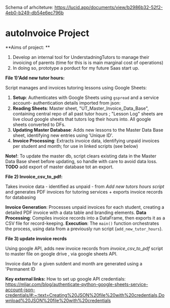 Schema of arhciteture: https://lucid.app/documents/view/b2986b32-52f2-4eb0-b249-db54e6ec796b

# autoInvoice Project

**Aims of project:
**
1) Develop an internal tool for UnderstadningTutors to manage their invoicing of parents (time for this is is main marginal cost of operations)
2) In doing so, prototype a porduct for my future Saas start up.

**File 1)'Add new tutor hours:**

Script manages and invoices tutoring lessons using Google Sheets:

1. **Setup**: Authenticates with Google Sheets using `gspread` and a service account- authentication details imported from json:
2. **Reading Sheets**: Master sheet, "UT_Master_Invoice_Data_Base", containing central repo of all past tutor hours ; "Lesson Log" sheets are live cloud google sheets that tutors log their hours into.  All google sheets converted to DFs.
4. **Updating Master Database**: Adds new lessons to the Master Data Base sheet, identifying new entries using 'Unique ID'.
5. **Invoice Processing**: Extracts invoice data, identifying unpaid invoices per student and month; for use in linked scripts (see below)

**Note!**: To update the master db, script clears existing data in the Master Data Base sheet before updating, so handle with care to avoid data loss.
**TODO** add export of master database tot an export.


**File 2) Invoice_csv_to_pdf:**

Takes invoice data - identified as unpaid - from _Add new tutors hours script_ and generates PDF invoices for tutoring services + exports invoice records for databasing

**Invoice Generation**: Processes unpaid invoices for each student, creating a detailed PDF invoice with a data table and branding elements.
**Data Processing**: Compiles invoice records into a DataFrame, then exports it as a CSV file for record-keeping.
**Execution**: The `main()` function orchestrates the process, using data from a previously run script (`add_new_tutor_hours`).


**File 3) update invoice recrds** 

Using google API, adds new invoice records from _invoice_csv_to_pdf_ script to master file on google drive , via google sheets API.

Invoice data for a given sutdent and month are generated using a 'Permanent ID


**Key external links:**
How to set up google API credentials: https://mljar.com/blog/authenticate-python-google-sheets-service-account-json-credentials/#:~:text=Creating%20JSON%20file%20with%20credentials,Download%20JSON%20file%20with%20credentials

